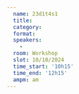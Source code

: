 ```yaml
---
  name: 23d1t4s1
  title: 
  category: 
  format: 
  speakers: 
    - 
  room: Workshop
  slot: 10/10/2024
  time_start: '10h15'
  time_end: '12h15'
  ampm: am
---
```

